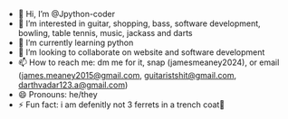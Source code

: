 - 👋 Hi, I’m @Jpython-coder
- 👀 I’m interested in guitar, shopping, bass, software development, bowling, table tennis, music, jackass and darts
- 🌱 I’m currently learning python
- 💞️ I’m looking to collaborate on website and software development
- 📫 How to reach me: dm me for it, snap (jamesmeaney2024), or email (james.meaney2015@gmail.com, guitaristshit@gmail.com, darthvadar123.a@gmail.com)
- 😄 Pronouns: he/they
- ⚡ Fun fact: i am defenitly not 3 ferrets in a trench coat👀

<!---
Jpython-coder/Jpython-coder is a ✨ special ✨ repository because its `README.md` (this file) appears on your GitHub profile.
You can click the Preview link to take a look at your changes.
--->
